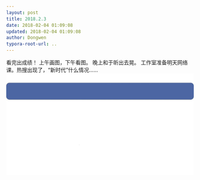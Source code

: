 ```yaml
---
layout: post
title: 2018.2.3
date: 2018-02-04 01:09:08
updated: 2018-02-04 01:09:08
author: Dongwen
typora-root-url: ..
---
```




看完出成绩！
上午画图，下午看图。
晚上和于昕出去晃。
工作室准备明天网络课。热搜出现了，“新时代”什么情况…… ![](/img/in-post/x48388760.jpg)
